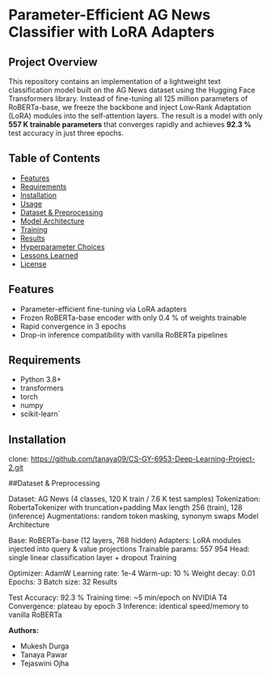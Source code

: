 # Parameter-Efficient AG News Classifier with LoRA Adapters

## Project Overview
This repository contains an implementation of a lightweight text classification model built on the AG News dataset using the Hugging Face Transformers library. Instead of fine-tuning all 125 million parameters of RoBERTa-base, we freeze the backbone and inject Low‑Rank Adaptation (LoRA) modules into the self‑attention layers. The result is a model with only **557 K trainable parameters** that converges rapidly and achieves **92.3 %** test accuracy in just three epochs.

## Table of Contents
- [Features](#features)
- [Requirements](#requirements)
- [Installation](#installation)
- [Usage](#usage)
- [Dataset & Preprocessing](#dataset--preprocessing)
- [Model Architecture](#model-architecture)
- [Training](#training)
- [Results](#results)
- [Hyperparameter Choices](#hyperparameter-choices)
- [Lessons Learned](#lessons-learned)
- [License](#license)

## Features
- Parameter-efficient fine-tuning via LoRA adapters  
- Frozen RoBERTa-base encoder with only 0.4 % of weights trainable  
- Rapid convergence in 3 epochs  
- Drop-in inference compatibility with vanilla RoBERTa pipelines  

## Requirements
- Python 3.8+  
- transformers 
- torch  
- numpy  
- scikit-learn` 

## Installation
clone:
https://github.com/tanaya09/CS-GY-6953-Deep-Learning-Project-2.git



##Dataset & Preprocessing

Dataset: AG News (4 classes, 120 K train / 7.6 K test samples)
Tokenization: RobertaTokenizer with truncation+padding
Max length 256 (train), 128 (inference)
Augmentations: random token masking, synonym swaps
Model Architecture

Base: RoBERTa-base (12 layers, 768 hidden)
Adapters: LoRA modules injected into query & value projections
Trainable params: 557 954
Head: single linear classification layer + dropout
Training

Optimizer: AdamW
Learning rate: 1e-4
Warm-up: 10 %
Weight decay: 0.01
Epochs: 3
Batch size: 32
Results

Test Accuracy: 92.3 %
Training time: ~5 min/epoch on NVIDIA T4
Convergence: plateau by epoch 3
Inference: identical speed/memory to vanilla RoBERTa


**Authors:**
- Mukesh Durga
- Tanaya Pawar
- Tejaswini Ojha

